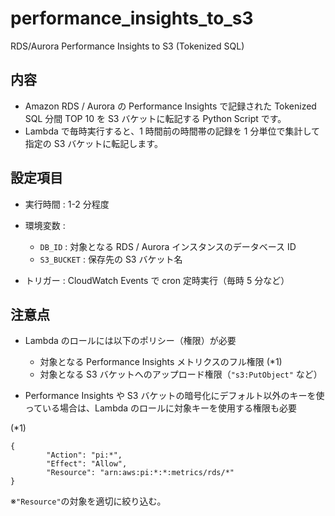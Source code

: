 # performance_insights_to_s3
 RDS/Aurora Performance Insights to S3 (Tokenized SQL)

## 内容

 - Amazon RDS / Aurora の Performance Insights で記録された Tokenized SQL 分間 TOP 10 を S3 バケットに転記する Python Script です。
 - Lambda で毎時実行すると、1 時間前の時間帯の記録を 1 分単位で集計して指定の S3 バケットに転記します。

## 設定項目

 - 実行時間 : 1-2 分程度

 - 環境変数 :
   - `DB_ID` : 対象となる RDS / Aurora インスタンスのデータベース ID
   - `S3_BUCKET` : 保存先の S3 バケット名

 - トリガー : CloudWatch Events で cron 定時実行（毎時 5 分など）

## 注意点

 - Lambda のロールには以下のポリシー（権限）が必要
   - 対象となる Performance Insights メトリクスのフル権限 (*1)
   - 対象となる S3 バケットへのアップロード権限（`"s3:PutObject"` など）

 - Performance Insights や S3 バケットの暗号化にデフォルト以外のキーを使っている場合は、Lambda のロールに対象キーを使用する権限も必要

(*1)

```json:
{
		"Action": "pi:*",
		"Effect": "Allow",
		"Resource": "arn:aws:pi:*:*:metrics/rds/*"
}
```

※`"Resource"`の対象を適切に絞り込む。

